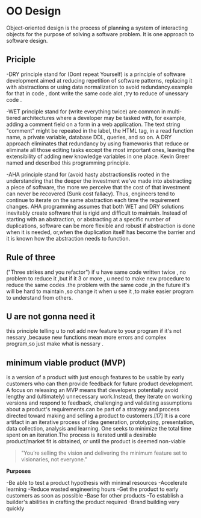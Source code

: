 # OO Design
Object-oriented design is the process of planning a system of interacting objects for the purpose of solving a software problem.
It is one approach to software design.

## Priciple 
-DRY principle stand for (Dont repeat Yourself) is a principle of software development aimed at reducing repetition of software patterns,
replacing it with abstractions or using data normalization to avoid redundancy.example for that in code , dont write the same code alot 
,try to reduce of unessary code .

-WET principle stand for (write everything twice) are common in multi-tiered architectures where a developer may be tasked with, for example,
adding a comment field on a form in a web application. The text string "comment" might be repeated in the label, the HTML tag, in a read function name,
a private variable, database DDL, queries, and so on. A DRY approach eliminates that redundancy by using frameworks that reduce or eliminate all those
editing tasks except the most important ones, leaving the extensibility of adding new knowledge variables in one place.
Kevin Greer named and described this programming principle.

-AHA principle stand for (avoid hasty abstractions)is rooted in the understanding that the deeper the investment we've made into abstracting a piece of 
software, the more we perceive that the cost of that investment can never be recovered (Sunk cost fallacy). Thus, engineers tend to continue to iterate on 
the same abstraction each time the requirement changes. AHA programming assumes that both WET and DRY solutions inevitably create software that is rigid
and difficult to maintain. Instead of starting with an abstraction, or abstracting at a specific number of duplications, software can be more flexible and
robust if abstraction is done when it is needed, or,when the duplication itself has become the barrier and it is known how the abstraction needs to 
function.

## Rule of three 
("Three strikes and you refactor") if u have same code written twice , no problem to reduce it ,but if it 3 or more , u need to make new procedure to 
reduce the same codes .the problem with the same code ,in the future it's will be hard to maintain ,so change it when u see it ,to make easier program to
understand from others.

## U are not gonna need it 
this principle telling u to not add new feature to your program if it's not nessary ,because new functions mean more errors and complex program,so just make
what is nessary .

## minimum viable product (MVP)
is a version of a product with just enough features to be usable by early customers who can then provide feedback for future product development.
A focus on releasing an MVP means that developers potentially avoid lengthy and (ultimately) unnecessary work.Instead, they iterate on working versions and
respond to feedback, challenging and validating assumptions about a product's requirements.can be part of a strategy and process directed toward making
and selling a product to customers.[17] It is a core artifact in an iterative process of idea generation, prototyping, presentation, data collection,
analysis and learning. One seeks to minimize the total time spent on an iteration.The process is iterated until a desirable product/market fit is 
obtained, or until the product is deemed non-viable

> "You’re selling the vision and delivering the minimum feature set to visionaries, not everyone."

**Purposes**

-Be able to test a product hypothesis with minimal resources
-Accelerate learning
-Reduce wasted engineering hours
-Get the product to early customers as soon as possible
-Base for other products
-To establish a builder's abilities in crafting the product required
-Brand building very quickly



